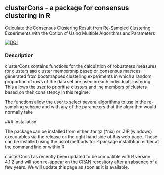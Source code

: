 ## clusterCons - a package for consensus clustering in R

Calculate the Consensus Clustering Result from Re-Sampled Clustering Experiments with the Option of Using Multiple Algorithms and Parameters

[![DOI](https://zenodo.org/badge/461762921.svg)](https://zenodo.org/badge/latestdoi/461762921)

### Description

clusterCons contains functions for the calculation of robustness measures for clusters and cluster membership based on consensus matrices generated from bootstrapped clustering experiments in which a random proportion of rows of the data set are used in each individual clustering. This allows the user to prioritise clusters and the members of clusters based on their consistency in this regime.

The functions allow the user to select several algorithms to use in the re-sampling scheme and with any of the parameters that the algorithm would normally take.

### Installation

The package can be installed from either .tar.gz (*nix) or .ZIP (windows) executables via the release on the right hand side of this web-page. These can be installed using the usual methods for R package installation either at the command line or within R.

clusterCons has recently been updated to be compatible with R version 4.1.2 and will soon re-appear on the CRAN repository after an absence of a few years. We will update this page as soon as it is available.